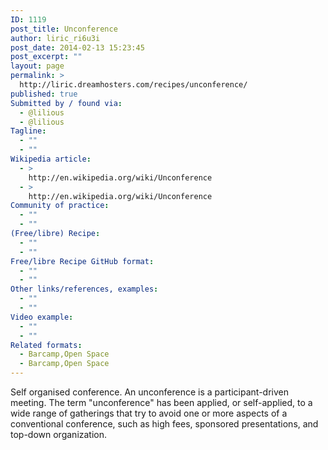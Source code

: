 ```yaml
---
ID: 1119
post_title: Unconference
author: liric_ri6u3i
post_date: 2014-02-13 15:23:45
post_excerpt: ""
layout: page
permalink: >
  http://liric.dreamhosters.com/recipes/unconference/
published: true
Submitted by / found via:
  - @lilious
  - @lilious
Tagline:
  - ""
  - ""
Wikipedia article:
  - >
    http://en.wikipedia.org/wiki/Unconference
  - >
    http://en.wikipedia.org/wiki/Unconference
Community of practice:
  - ""
  - ""
(Free/libre) Recipe:
  - ""
  - ""
Free/libre Recipe GitHub format:
  - ""
  - ""
Other links/references, examples:
  - ""
  - ""
Video example:
  - ""
  - ""
Related formats:
  - Barcamp,Open Space
  - Barcamp,Open Space
---
```

Self organised conference. An unconference is a participant-driven meeting. The term "unconference" has been applied, or self-applied, to a wide range of gatherings that try to avoid one or more aspects of a conventional conference, such as high fees, sponsored presentations, and top-down organization.